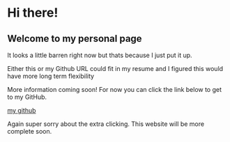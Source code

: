 # Hi there!
## Welcome to my personal page

It looks a little barren right now but thats because I just put it up.

Either this or my Github URL could fit in my resume and I figured 
this would have more long term flexibility

More information coming soon!
For now you can click the link below to get to my GitHub.

[my github](https://github.com/quietimcoding/)

Again super sorry about the extra clicking. This website will be more complete soon.